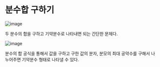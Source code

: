 # 분수합 구하기

![image](https://github.com/ManchanTime/TrashBoys/assets/127479677/e180472e-a88a-440d-a8fd-4df98017d658)

두 분수의 합을 구하고 기약분수로 나타내면 되는 간단한 문제다.

![image](https://github.com/ManchanTime/TrashBoys/assets/127479677/16a4fbd2-9258-4b16-a578-fd1a6d38f7f6)

분수의 합 공식을 통해서 값을 구하고 구한 값의 분자, 분모의 최대 공약수를 구해서 나누어주면 기약분수 형태로 나타낼 수 있다.
